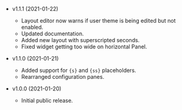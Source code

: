 * v1.1.1 (2021-01-22)
  * Layout editor now warns if user theme is being edited but not enabled.
  * Updated documentation.
  * Added new layout with superscripted seconds.
  * Fixed widget getting too wide on horizontal Panel.

* v1.1.0 (2021-01-21)
  * Added support for `{s}` and `{ss}` placeholders.
  * Rearranged configuration panes.

* v1.0.0 (2021-01-20)
  * Initial public release.
